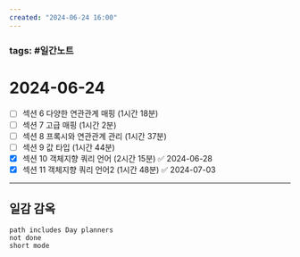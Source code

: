 ```yaml
---
created: "2024-06-24 16:00"
---
```


### tags: #일간노트
  
# 2024-06-24 
- [ ] 섹션 6 다양한 연관관계 매핑 (1시간 18분)
- [ ] 섹션 7 고급 매핑 (1시간 2분)
- [ ] 섹션 8 프록시와 연관관계 관리 (1시간 37분)
- [ ] 섹션 9 값 타입 (1시간 44분)
- [x] 섹션 10 객체지향 쿼리 언어 (2시간 15분) ✅ 2024-06-28
- [x] 섹션 11 객체지향 쿼리 언어2 (1시간 48분) ✅ 2024-07-03
  
---  
## 일감 감옥  
```tasks  
path includes Day planners
not done  
short mode  
```